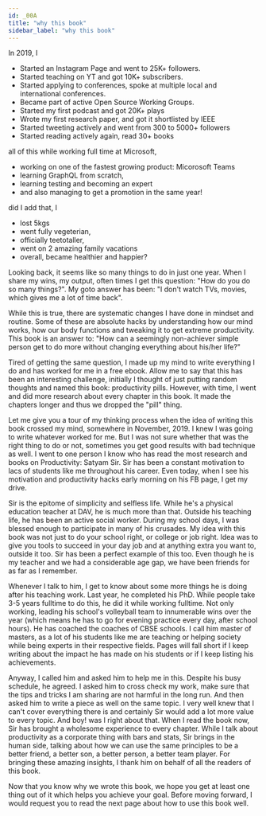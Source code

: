 ```yaml
---
id: _00A
title: "why this book"
sidebar_label: "why this book"
---
```


In 2019, I

- Started an Instagram Page and went to 25K+ followers.
- Started teaching on YT and got 10K+ subscribers.
- Started applying to conferences, spoke at multiple local and international conferences.
- Became part of active Open Source Working Groups.
- Started my first podcast and got 20K+ plays
- Wrote my first research paper, and got it shortlisted by IEEE
- Started tweeting actively and went from 300 to 5000+ followers
- Started reading actively again, read 30+ books

all of this while working full time at Microsoft,

- working on one of the fastest growing product: Micorosoft Teams
- learning GraphQL from scratch,
- learning testing and becoming an expert
- and also managing to get a promotion in the same year!

did I add that, I

- lost 5kgs
- went fully vegeterian,
- officially teetotaller,
- went on 2 amazing family vacations
- overall, became healthier and happier?

Looking back, it seems like so many things to do in just one year. When I share my wins, my output, often times I get this question: "How do you do so many things?". My goto answer has been: "I don't watch TVs, movies, which gives me a lot of time back".

While this is true, there are systematic changes I have done in mindset and routine. Some of these are absolute hacks by understanding how our mind works, how our body functions and tweaking it to get extreme productivity. This book is an answer to: "How can a seemingly non-achiever simple person get to do more without changing everything about his/her life?"

Tired of getting the same question, I made up my mind to write everything I do and has worked for me in a free ebook. Allow me to say that this has been an interesting challenge, initially I thought of just putting random thoughts and named this book: productivity pills. However, with time, I went and did more research about every chapter in this book. It made the chapters longer and thus we dropped the "pill" thing.

Let me give you a tour of my thinking process when the idea of writing this book crossed my mind, somewhere in November, 2019. I knew I was going to write whatever worked for me. But I was not sure whether that was the right thing to do or not, sometimes you get good results with bad technique as well. I went to one person I know who has read the most research and books on Productivity: Satyam Sir. Sir has been a constant motivation to lacs of students like me throughout his career. Even today, when I see his motivation and productivity hacks early morning on his FB page, I get my drive.

Sir is the epitome of simplicity and selfless life. While he's a physical education teacher at DAV, he is much more than that. Outside his teaching life, he has been an active social worker. During my school days, I was blessed enough to participate in many of his crusades. My idea with this book was not just to do your school right, or college or job right. Idea was to give you tools to succeed in your day job and at anything extra you want to, outside it too. Sir has been a perfect example of this too. Even though he is my teacher and we had a considerable age gap, we have been friends for as far as I remember.

Whenever I talk to him, I get to know about some more things he is doing after his teaching work. Last year, he completed his PhD. While people take 3-5 years fulltime to do this, he did it while working fulltime. Not only working, leading his school's volleyball team to innumerable wins over the year (which means he has to go for evening practice every day, after school hours). He has coached the coaches of CBSE schools. I call him master of masters, as a lot of his students like me are teaching or helping society while being experts in their respective fields. Pages will fall short if I keep writing about the impact he has made on his students or if I keep listing his achievements.

Anyway, I called him and asked him to help me in this. Despite his busy schedule, he agreed. I asked him to cross check my work, make sure that the tips and tricks I am sharing are not harmful in the long run. And then asked him to write a piece as well on the same topic. I very well knew that I can't cover everything there is and certainly Sir would add a lot more value to every topic. And boy! was I right about that. When I read the book now, Sir has brought a wholesome experience to every chapter. While I talk about productivity as a corporate thing with bars and stats, Sir brings in the human side, talking about how we can use the same principles to be a better friend, a better son, a better person, a better team player. For bringing these amazing insights, I thank him on behalf of all the readers of this book.

Now that you know why we wrote this book, we hope you get at least one thing out of it which helps you achieve your goal. Before moving forward, I would request you to read the next page about how to use this book well.
